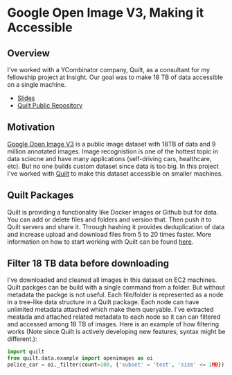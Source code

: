 # Google Open Image V3, Making it Accessible

## Overview
I've worked with a YCombinator company, Quilt, as a consultant for my fellowship project at Insight. Our goal was to make 18 TB of data accessible on a single machine.
* [Slides](http://bit.ly/18TB_Dataset_AtYourFingertips_slides)
* [Quilt Public Repository](https://quiltdata.com/search/?q=)

## Motivation
[Google Open Image V3](https://storage.googleapis.com/openimages/web/index.html) is a public image dataset with 18TB of data and 9 million annotated images. Image recognistion is one of the hottest topic in data sciecne and have many applications (self-driving cars, healthcare, etc). But no one builds custom dataset since data is too big. In this project I've worked with [Quilt](https://quiltdata.com/) to make this dataset accessible on smaller machines.

## Quilt Packages
Quilt is providing a functionality like Docker images or Github but for data. You can add or delete files and folders and version that. Then push it to Quilt servers and share it. Through hashing it provides deduplication of data and increase upload and download files from 5 to 20 times faster. More information on how to start working with Quilt can be found [here](https://blog.quiltdata.com/data-packages-for-fast-reproducible-python-analysis-c74b78015c7f).

## Filter 18 TB data before downloading
I've downloaded and cleaned all images in this dataset on EC2 machines. Quilt packges can be build with a single command from a folder. But without metadata the packge is not useful. Each file/folder is represented as a node in a tree-like data structure in a Quilt package. Each node can have unlimited metadata attached which make them queryable. I've extracted meatada and attached related metadata to each node so it can can filtered and accessed among 18 TB of images. Here is an example of how filtering works (Note since Quilt is actively developing new features, syntax might be different.):
```python
import quilt
from quilt.data.example import openimages as oi
police_car = oi._filter(count=100, {'subset' = 'test', 'size' <= 1MB})

```
